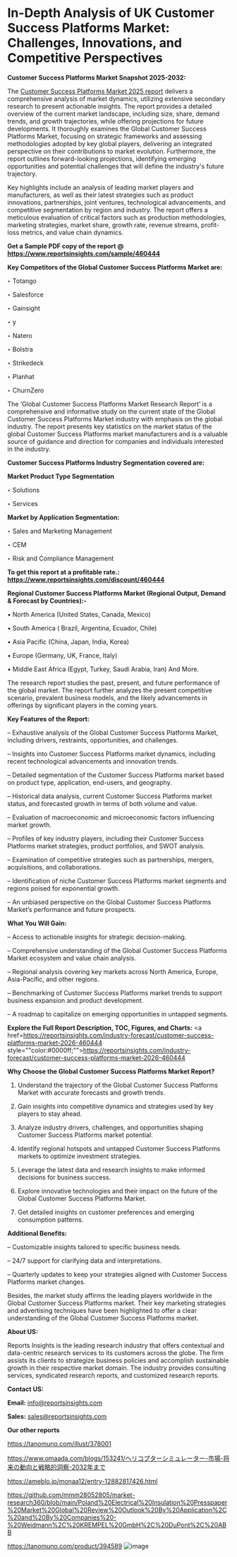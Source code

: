 # In-Depth Analysis of UK Customer Success Platforms Market: Challenges, Innovations, and Competitive Perspectives

<strong>Customer Success Platforms Market Snapshot 2025-2032:</strong>

The <a href=https://www.reportsinsights.com/sample/460444>Customer Success Platforms Market 2025 report</a> delivers a comprehensive analysis of market dynamics, utilizing extensive secondary research to present actionable insights. The report provides a detailed overview of the current market landscape, including size, share, demand trends, and growth trajectories, while offering projections for future developments. It thoroughly examines the Global Customer Success Platforms Market, focusing on strategic frameworks and assessing methodologies adopted by key global players, delivering an integrated perspective on their contributions to market evolution. Furthermore, the report outlines forward-looking projections, identifying emerging opportunities and potential challenges that will define the industry's future trajectory.

Key highlights include an analysis of leading market players and manufacturers, as well as their latest strategies such as product innovations, partnerships, joint ventures, technological advancements, and competitive segmentation by region and industry. The report offers a meticulous evaluation of critical factors such as production methodologies, marketing strategies, market share, growth rate, revenue streams, profit-loss metrics, and value chain dynamics.

<strong>Get a Sample PDF copy of the report @ <a href=https://www.reportsinsights.com/sample/460444 style=color:#0000ff;>https://www.reportsinsights.com/sample/460444</a></strong>

<strong>Key Competitors of the Global Customer Success Platforms Market are:</strong>

‣ Totango

‣ Salesforce

‣ Gainsight

‣ y

‣ Natero

‣ Bolstra

‣ Strikedeck

‣ Planhat

‣ ChurnZero

The ‘Global Customer Success Platforms Market Research Report’ is a comprehensive and informative study on the current state of the Global Customer Success Platforms Market industry with emphasis on the global industry. The report presents key statistics on the market status of the global Customer Success Platforms market manufacturers and is a valuable source of guidance and direction for companies and individuals interested in the industry.

<strong>Customer Success Platforms Industry Segmentation covered are:</strong>

<strong>Market Product Type Segmentation</strong>

‣ Solutions

‣ Services

<strong>Market by Application Segmentation:</strong>

‣ Sales and Marketing Management

‣ CEM

‣ Risk and Compliance Management

<strong>To get this report at a profitable rate.: <a href=https://www.reportsinsights.com/discount/460444 style=color:#0000ff;>https://www.reportsinsights.com/discount/460444</a></strong>

<strong>Regional Customer Success Platforms Market (Regional Output, Demand &amp; Forecast by Countries):-</strong>

• North America (United States, Canada, Mexico)

• South America ( Brazil, Argentina, Ecuador, Chile)

• Asia Pacific (China, Japan, India, Korea)

• Europe (Germany, UK, France, Italy)

• Middle East Africa (Egypt, Turkey, Saudi Arabia, Iran) And More.

The research report studies the past, present, and future performance of the global market. The report further analyzes the present competitive scenario, prevalent business models, and the likely advancements in offerings by significant players in the coming years.

<strong>Key Features of the Report:</strong>

– Exhaustive analysis of the Global Customer Success Platforms Market, including drivers, restraints, opportunities, and challenges.

– Insights into Customer Success Platforms market dynamics, including recent technological advancements and innovation trends.

– Detailed segmentation of the Customer Success Platforms market based on product type, application, end-users, and geography.

– Historical data analysis, current Customer Success Platforms market status, and forecasted growth in terms of both volume and value.

– Evaluation of macroeconomic and microeconomic factors influencing market growth.

– Profiles of key industry players, including their Customer Success Platforms market strategies, product portfolios, and SWOT analysis.

– Examination of competitive strategies such as partnerships, mergers, acquisitions, and collaborations.

– Identification of niche Customer Success Platforms market segments and regions poised for exponential growth.

– An unbiased perspective on the Global Customer Success Platforms Market’s performance and future prospects.

<strong>What You Will Gain:</strong>

– Access to actionable insights for strategic decision-making.

– Comprehensive understanding of the Global Customer Success Platforms Market ecosystem and value chain analysis.

– Regional analysis covering key markets across North America, Europe, Asia-Pacific, and other regions.

– Benchmarking of Customer Success Platforms market trends to support business expansion and product development.

– A roadmap to capitalize on emerging opportunities in untapped segments.

<strong>Explore the Full Report Description, TOC, Figures, and Charts:</strong>
<a href=https://reportsinsights.com/industry-forecast/customer-success-platforms-market-2026-460444 style=""color:#0000ff;"">https://reportsinsights.com/industry-forecast/customer-success-platforms-market-2026-460444</a>

<strong>Why Choose the Global Customer Success Platforms Market Report?</strong>

1. Understand the trajectory of the Global Customer Success Platforms Market with accurate forecasts and growth trends.

2. Gain insights into competitive dynamics and strategies used by key players to stay ahead.

3. Analyze industry drivers, challenges, and opportunities shaping Customer Success Platforms market potential.

4. Identify regional hotspots and untapped Customer Success Platforms markets to optimize investment strategies.

5. Leverage the latest data and research insights to make informed decisions for business success.

6. Explore innovative technologies and their impact on the future of the Global Customer Success Platforms Market.

7. Get detailed insights on customer preferences and emerging consumption patterns.

<strong>Additional Benefits:</strong>

– Customizable insights tailored to specific business needs.

– 24/7 support for clarifying data and interpretations.

– Quarterly updates to keep your strategies aligned with Customer Success Platforms market changes.

Besides, the market study affirms the leading players worldwide in the Global Customer Success Platforms market. Their key marketing strategies and advertising techniques have been highlighted to offer a clear understanding of the Global Customer Success Platforms market.

<strong><strong>About US</strong>:</strong>

Reports Insights is the leading research industry that offers contextual and data-centric research services to its customers across the globe. The firm assists its clients to strategize business policies and accomplish sustainable growth in their respective market domain. The industry provides consulting services, syndicated research reports, and customized research reports.

<strong>Contact US:</strong>

<p class=><b>Email:</b> <a href=mailto:info@reportsinsights.com>info@reportsinsights.com</a></p>
<p class=><b>Sales:</b> <a href=mailto:sales@reportsinsights.com>sales@reportsinsights.com</a></p>

<strong>Our other reports</strong>

<a href=https://tanomuno.com/illust/378001>https://tanomuno.com/illust/378001</a>

<a href=https://www.omaada.com/blogs/153241/ヘリコプターシミュレーター-市場-将来の動向と戦略的洞察-2032年まで>https://www.omaada.com/blogs/153241/ヘリコプターシミュレーター-市場-将来の動向と戦略的洞察-2032年まで</a>

<a href=https://ameblo.jp/monaa12/entry-12882817426.html>https://ameblo.jp/monaa12/entry-12882817426.html</a>

<a href=https://github.com/mmm28052805/market-research360/blob/main/Poland%20Electrical%20Insulation%20Presspaper%20Market%20Global%20Review%20Outlook%20By%20Application%2C%20and%20By%20Companies%20-%20Weidmann%2C%20KREMPEL%20GmbH%2C%20DuPont%2C%20ABB>https://github.com/mmm28052805/market-research360/blob/main/Poland%20Electrical%20Insulation%20Presspaper%20Market%20Global%20Review%20Outlook%20By%20Application%2C%20and%20By%20Companies%20-%20Weidmann%2C%20KREMPEL%20GmbH%2C%20DuPont%2C%20ABB</a>

<a href=https://tanomuno.com/product/394589>https://tanomuno.com/product/394589</a>
![image](https://github.com/user-attachments/assets/89431752-50bd-4b69-9e9a-9bae752387ef)
